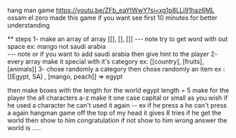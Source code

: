hang man game 
https://youtu.be/ZFb_eaYtWwY?si=xg1p8LLi91haz6ML
ossam el zero made this game if you want 
see first 10 minutes for better understanding

** steps 
1- make an array of array [[], [], []]
--- note try to get word with out space ex: mango not saudi arabia  
--- note or if you want to add saudi arabia then give hint to the player
2- every array make it special with it's category ex: [[country], [fruits], [animals]]
3- chose randomly a category then chose randomly an item 
ex :
[[Egypt, SA] , [mango, peach]] => egypt 

then make boxes with the length for the world egypt length = 5
make for the player the all characters a-z 
make it one case capital or small as you wish 
if he used a character he can't used it again 
-- ex if he press a he can't press a again 
hangman game off the top of my head it gives 8 tries 
if he get the world then show to him congratulation 
if not show to him wrong answer the world is .....  